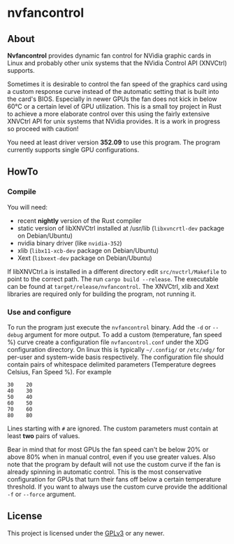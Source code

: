 nvfancontrol
============

About
-----

**Nvfancontrol** provides dynamic fan control for NVidia graphic cards in Linux
and probably other unix systems that the NVidia Control API (XNVCtrl) supports.

Sometimes it is desirable to control the fan speed of the graphics card using a
custom response curve instead of the automatic setting that is built into the
card's BIOS. Especially in newer GPUs the fan does not kick in below 60°C or a
certain level of GPU utilization. This is a small toy project in Rust to
achieve a more elaborate control over this using the fairly extensive XNVCtrl
API for unix systems that NVidia provides. It is a work in progress so proceed
with caution!

You need at least driver version **352.09** to use this program. The program
currently supports single GPU configurations.

HowTo
-----

### Compile

You will need:
* recent **nightly** version of the Rust compiler
* static version of libXNVCtrl installed at /usr/lib (`libxvncrtl-dev` package
on Debian/Ubuntu)
* nvidia binary driver (like `nvidia-352`)
* xlib (`libx11-xcb-dev` package on Debian/Ubuntu)
* Xext (`libxext-dev` package on Debian/Ubuntu)

If libXNVCtrl.a is installed in a
different directory edit `src/nvctrl/Makefile` to point to the correct path.
The run `cargo build --release`. The executable can be found at
`target/release/nvfancontrol`. The XNVCtrl, xlib and Xext libraries are required
only for building the program, not running it.

### Use and configure

To run the program just execute the `nvfancontrol` binary. Add the `-d` or
`--debug` argument for more output. To add a custom (temperature, fan speed %)
curve create a configuration file `nvfancontrol.conf` under the XDG
configuration directory. On linux this is typically `~/.config/` or `/etc/xdg/`
for per-user and system-wide basis respectively. The configuration file should
contain pairs of whitespace delimited parameters (Temperature degrees Celsius,
Fan Speed %). For example

    30    20
    40    30
    50    40
    60    50
    70    60
    80    80

Lines starting with `#` are ignored. The custom parameters must contain at
least **two** pairs of values.

Bear in mind that for most GPUs the fan speed can't be below 20% or above 80%
when in manual control, even if you use greater values. Also note that the
program by default will not use the custom curve if the fan is already spinning
in automatic control. This is the most conservative configuration for GPUs that
turn their fans off below a certain temperature threshold. If you want to
always use the custom curve provide the additional `-f` or `--force` argument.

License
-------
This project is licensed under the
[GPLv3](https://www.gnu.org/licenses/gpl-3.0.html) or any newer.
